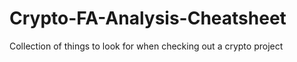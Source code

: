 # Crypto-FA-Analysis-Cheatsheet
Collection of things to look for when checking out a crypto project
